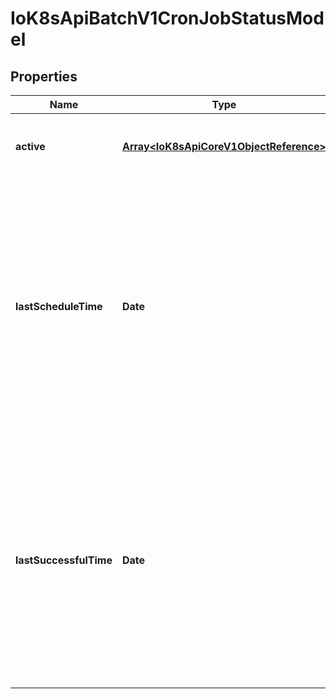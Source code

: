 # IoK8sApiBatchV1CronJobStatusModel

## Properties

Name | Type | Description | Notes
------------ | ------------- | ------------- | -------------
**active** | [**Array&lt;IoK8sApiCoreV1ObjectReference&gt;**](IoK8sApiCoreV1ObjectReference.md) | A list of pointers to currently running jobs. | [optional] [default to undefined]
**lastScheduleTime** | **Date** | Time is a wrapper around time.Time which supports correct marshaling to YAML and JSON.  Wrappers are provided for many of the factory methods that the time package offers. | [optional] [default to undefined]
**lastSuccessfulTime** | **Date** | Time is a wrapper around time.Time which supports correct marshaling to YAML and JSON.  Wrappers are provided for many of the factory methods that the time package offers. | [optional] [default to undefined]


